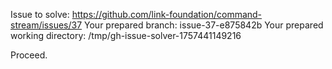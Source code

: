 Issue to solve: https://github.com/link-foundation/command-stream/issues/37
Your prepared branch: issue-37-e875842b
Your prepared working directory: /tmp/gh-issue-solver-1757441149216

Proceed.